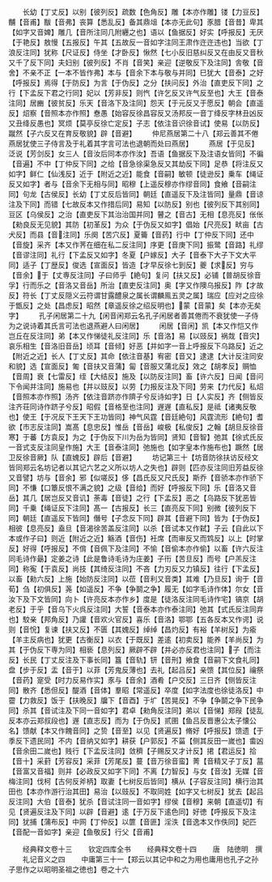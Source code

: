 <!-- { "loadSidebar": true } -->
　　长幼【丁丈反】以别【彼列反】疏数【色角反】雕【本亦作雕】镂【力豆反】黼【音甫】黻【音弗】丧算【悉乱反】备其鼎俎【本亦无此句】豕腊【音昔】卑其【如字又音婢】雕几【音所注同几附纒之也】语以【鱼据反】好实【呼报反】无厌【于艳反】敖慢【五报反】午其【五故反一音如字注同王肃作迕迕违也】当欲【丁浪反注同】犹称【尺证反】侍坐【才卧反】愀然【七小反旧慈纠反又在由反又音秋又千了反下同】夫妇别【彼列反】不肖【音笑】亲迎【逆敬反下及注同】舎敬【音舍】不亲不正【一本不皆作弗】本与【音余下本与敬与并同】巳犹大【音泰】之好【呼报反】焉得【于防反】为言【于伪反】之分【扶问反】外治【直吏反下同】之行【下孟反下君之行同】妃以【芳非反】则忾【许乞反又许气反至也】大王【音泰注同】居豳【彼贫反】乐天【音洛下及注同】怨天【于元反又于愿反】朝会【直遥反】炤察【音照本亦作照】憃愚【始容反徐昌容反又汤邦反一音丁绛反字林丑凶反又丑绛反愚也】冥烦【莫亭反徐亡定反】子志【依注音识徐音试】使易【以防反】蹴然【子六反又在育反敬貌】辟【音避】
　　仲尼燕居第二十八【郑云善其不倦燕居犹使三子侍言及于礼着其字言可法也退朝而处曰燕居】
　　燕居【于见反】泛说【芳剑反】女三人【音汝后同本亦作汝】吾语【鱼据反下及注语女皆同】不徧【音遍】不中【丁仲反下同】之给【音急徐渠急反又其劫反下同】足恭【将注反又如字】鲜仁【仙浅反】近于【附近之近】能食【音嗣】敏顿【徒逊反】乗车【绳证反又如字】者与【音余下无相与同】昭穆【上遥反穆亦作缪音同】食飨【音嗣注同】句龙【古侯反】长幼【丁丈反后皆同】朝廷【直遥反下及注皆同】量鼎【音谅注及下同】而错【七故反本又作措后同】易知【以防反】别也【彼列反下其别同】豆区【乌侯反】之治【直吏反下其治治国并同】瞽之【音古】无相【息亮反】伥伥【勑良反无见貌】其防【初革反】为众【于伪反又如字】倡始【尺亮反】畎亩【古犬反】而县【音注同】乐阕【苦穴反】夏籥【音药】行中【丁仲反下同】还中【音旋】采齐【本又作荠在细在私二反注同】序更【音庚下同】振鹭【音路】礼缪【音谬注同】礼行【下孟反又如字】冬夏【户嫁反】大子【音泰下大子下文大平同】适子【丁歴反】俊选【宣面反】皆造【才早反徐七到反】夔【求反】穷与【音余】于【丈専反注同】子曰师乎【絶句】复问【扶又反】必铺【普胡反徐音孚】行而乐之【音洛又音岳】所治【直吏反注同】奥【字又作隩乌报反】阼【才故反】符长【丁丈反隠义云符谓甘露醴泉之属长谓麟鳯五灵之属】瑞应【应对之应徐于甑反】之处【昌虑反】昭然【章遥反徐之绍反明也】蒙【音蒙】矣【本亦无矣字】
　　孔子闲居第二十九【闲音闲郑云名孔子闲居者善其倦而不衰犹使一子侍为之说诗着其氏言可法也退燕避人曰闲居】
　　闲居【音闲】凯【本又作恺又作岂丘在反注同】弟【本又作悌徒礼反注同】乐【音洛】易【以豉反】祸烖【音灾】哀乐相生【音洛旧音岳】顷耳【音倾】好恶【并如字一音上呼报反下乌路反】近之【附近之近】长人【丁丈反】其命【依注音基】宥密【音又】逮逮【大计反注同安和貌】选【宣面反】匍【音扶又音蒲】匐【音服又蒲北反】效之【胡孝反】赒恤【音周】衰【七雷反】绖【大结反】施及【以防反注同】畜【许六反】日闻【音问下令闻并注同】施易也【并以豉反】以劳【力报反注及下同】劳来【力代反】私炤【音照本亦作照】汤齐【依注音跻亦作隮子兮反诗如字】日【人实反】齐【侧皆反注齐荘同诗作跻子兮反】昭假【音格至也注同】遟遟【直私反】是祗【诸夷反敬也】使王【于况反下王天下王功皆同】神气风霆【音廷絶句】风霆流形【絶句】耆欲【市志反注同】嵩髙【息忠反】惟岳【音岳】峻极【私俊反】之翰【胡旦反徐音寒】于蕃【方袁反】为之【于伪反下川为岳为皆同】贤知【音智】弛其【徐式氏反一音式支反注同皇作施】大王【音泰注同】弛施也【如字皇本作施布也】蹶然【居卫反徐音厥】队【直媿反】辟后【音避】
　　坊记第三十【坊音防徐扶访反经文皆同郑云名坊记者以其记六艺之义所以坊人之失也】辟则【匹亦反注同旧芳益反徐又音譬】坊与【音余】邪【似嗟反】侈【昌氏反又尺氏反】斯乔【音骄本亦作骄下同】不慊【口簟反恨不满之貌】之级【音给】而好【呼报反下同】乐【音洛又音岳】其几【居岂反又音讥】荼毒【音徒】之行【下孟反】恶之【乌路反下犹恶皆同】千乗【绳证反下注同】髙一【古报反】长三【直亮反下同】别微【彼列反下同】朝廷【直遥反下皆同】僭号【子念反下同】辟其【音避下同】皆为【于伪反】相彼【息亮反】盍旦【音渴徐苦盖反注同】以杀【音试本又作弑】子云【自此以下本或作子曰】则近【附近之近】觞酒【音伤】衽席【而审反又而鸩反】以上【时掌反】好得【呼报反】不偝【音佩下及注同】不愉【音偷本亦作偷】以畜【许六反注同毛诗作朂】定姜之诗【此是鲁诗毛诗为庄姜】子衎【苦旦反】而号【户羔反注同】称寃【于袁反】尚技【其绮反注同】不吝【力刃反又力镇反】往行【下孟反】以畜【勑六反】上施【始防反注同】以莅【音利又音类】其难【乃旦反】询于【音荀】刍【初俱反】荛【如遥反】不争【争鬬之争】履无【如字毛诗作体】尔女【音汝下及下文皆同】向卜【许亮反本亦作乡】度是【徒洛反注同毛诗作宅】镐京【胡老反】于乎【音乌下火呉反注同】大誓【音泰本亦作泰注同】弛其【式氏反注同弃也】駮亲【邦角反】乃讙【音欢火官反】喜乐【音洛】鄂鄂【五各反本又作谔】说则【音恱】复谏【扶又反】不匮【其媿反】绰绰【昌灼反】有裕【羊树反】为瘉【羊主反病也】犹更【古衡反】以衣【于既反】差逺【初卖反】能养【羊尚反】为其【于伪反下専为同】相亵【息列反】厥辟不辟【并必亦反君也注同】子【而注反】长民【丁丈反注及下事长同】簋【音轨】钘【音刑】飨食【音嗣下文食礼同】盘【步于反】盂【音于】以菲【芳鬼反薄也】去礼【起吕反】亲馈【其位反】禴祭【音药】寔受【时力反易作实】豕与【音余】酒肴【户交反】三日齐【侧皆反注同】散齐【悉但反】醍酒【音体】羣昭【常遥反】卒度【如字法度也徐徒洛反】中霤【力救反】饭于【扶晚反】牖下【音酉】于圹【苦晃反】不争【争鬬之争下民争同】杀其【音试注及下同一音如字】君卓【勑角反注同】弟以【音悌】郑叚【徒乱反本亦云郑叔段也】遟【直志反】而为【于伪反】贰圉【鱼吕反晋惠公太子懐公名】馈献【本又作餽音同】之贽【音至】以见【贤遍反】脩好【呼报反】馈遗【于季反下遗民同】不内【音纳又如字】耕获【户郭反】不菑【侧其反田一嵗也】畬凶【音余田二嵗也】贱行【下孟反注同】敛穧【子赐反又才计反】捃【君运反】拾【音十】采葑【芳容反】采菲【芳尾反】蔓【音万徐音蛮】菁【音精又子丁反】葍【音富又音福】则并【必政反又如字下同】不离【力智反】与女【音汝】无媒【音梅注同】伐柯【古何反斧柄】取妻【七树反后皆同】横从【子容反注同】横行治其田也【本亦作游行治其田】易治【以豉反】不取同姓【如字又七树反】犹去【起吕反注同】大伯【音泰】犹杀【音试注同一音如字】缪侯【音穆】来朝【直遥切】有见【贤遍反注及下同】以辟【音避】逺【于万反下逺色同】好徳【呼报反下及注同】犹捕【蒲布反】中网【丁仲反】以篚【音匪】淫泆【音逸本又作佚同】妃匹【音配一音如字】亲迎【鱼敬反】行父【音甫】



　　经典释文卷十三
　　钦定四库全书
　　经典释文卷十四
　　唐　陆徳明　撰
　　礼记音义之四
　　中庸第三十一【郑云以其记中和之为用也庸用也孔子之孙子思作之以昭明圣祖之徳也】卷之十六
